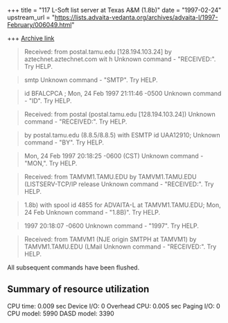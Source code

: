 +++
title = "117 L-Soft list server at Texas A&M (1.8b)"
date = "1997-02-24"
upstream_url = "https://lists.advaita-vedanta.org/archives/advaita-l/1997-February/006049.html"

+++
[Archive link](https://lists.advaita-vedanta.org/archives/advaita-l/1997-February/006049.html)

> Received: from postal.tamu.edu [128.194.103.24] by aztechnet.aztechnet.com wit
h
Unknown command - "RECEIVED:". Try HELP.

> smtp
Unknown command - "SMTP". Try HELP.

> id BFALCPCA ; Mon, 24 Feb 1997 21:11:46 -0500
Unknown command - "ID". Try HELP.

> Received: from postal (postal.tamu.edu [128.194.103.24])
Unknown command - "RECEIVED:". Try HELP.

> by postal.tamu.edu (8.8.5/8.8.5) with ESMTP id UAA12910;
Unknown command - "BY". Try HELP.

> Mon, 24 Feb 1997 20:18:25 -0600 (CST)
Unknown command - "MON,". Try HELP.

> Received: from TAMVM1.TAMU.EDU by TAMVM1.TAMU.EDU (LISTSERV-TCP/IP release
Unknown command - "RECEIVED:". Try HELP.

> 1.8b) with spool id 4855 for ADVAITA-L at TAMVM1.TAMU.EDU; Mon, 24 Feb
Unknown command - "1.8B)". Try HELP.

> 1997 20:18:07 -0600
Unknown command - "1997". Try HELP.

> Received: from TAMVM1 (NJE origin SMTPH at TAMVM1) by TAMVM1.TAMU.EDU (LMail
Unknown command - "RECEIVED:". Try HELP.

All subsequent commands have been flushed.

Summary of resource utilization
-------------------------------
 CPU time:        0.009 sec                Device I/O:        0
 Overhead CPU:    0.005 sec                Paging I/O:        0
 CPU model:        5990                    DASD model:     3390

